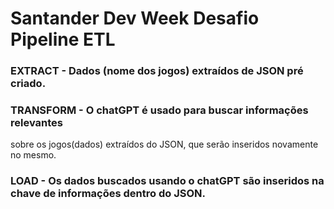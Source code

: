 # Santander Dev Week Desafio Pipeline ETL

### EXTRACT - Dados (nome dos jogos) extraídos de JSON pré criado.
### TRANSFORM - O chatGPT é usado para buscar informações relevantes
sobre os jogos(dados) extraídos do JSON, que serão inseridos novamente no mesmo.
### LOAD - Os dados buscados usando o chatGPT são inseridos na chave de informações dentro do JSON.
